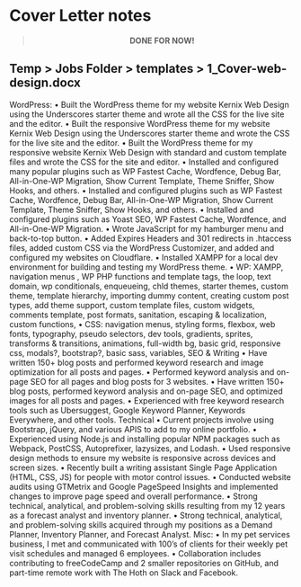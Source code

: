 # Cover Letter notes

<blockquote align="center"><strong>DONE FOR NOW!</strong></blockquote>

## Temp > Jobs Folder > templates > 1_Cover-web-design.docx

WordPress:
• Built the WordPress theme for my website Kernix Web Design using the Underscores starter theme and wrote all the CSS for the live site and the editor.
• Built the responsive WordPress theme for my website Kernix Web Design using the Underscores starter theme and wrote the CSS for the live site and the editor.
• Built the WordPress theme for my responsive website Kernix Web Design with standard and custom template files and wrote the CSS for the site and editor.
• Installed and configured many popular plugins such as WP Fastest Cache, Wordfence, Debug Bar, All-in-One-WP Migration, Show Current Template, Theme Sniffer, Show Hooks, and others.
• Installed and configured plugins such as WP Fastest Cache, Wordfence, Debug Bar, All-in-One-WP Migration, Show Current Template, Theme Sniffer, Show Hooks, and others.
• Installed and configured plugins such as Yoast SEO, WP Fastest Cache, Wordfence, and All-in-One-WP Migration.
• Wrote JavaScript for my hamburger menu and back-to-top button.
• Added Expires Headers and 301 redirects in .htaccess files, added custom CSS via the WordPress Customizer, and added and configured my websites on Cloudflare.
• Installed XAMPP for a local dev environment for building and testing my WordPress theme.
• WP: XAMPP, navigation menus , WP PHP functions and template tags, the loop, text domain, wp conditionals, enqueueing, chld themes, starter themes, custom theme, template hierarchy, importing dummy content, creating custom post types, add theme support, custom template files, custom widgets, comments template, post formats, sanitation, escaping & localization, custom functions,
• CSS: navigation menus, styling forms, flexbox, web fonts, typography, pseudo selectors, dev tools, gradients, sprites, transforms & transitions, animations, full-width bg, basic grid, responsive css, modals?, bootstrap?, basic sass, variables,
SEO & Writing
• Have written 150+ blog posts and performed keyword research and image optimization for all posts and pages.
• Performed keyword analysis and on-page SEO for all pages and blog posts for 3 websites.
• Have written 150+ blog posts, performed keyword analysis and on-page SEO, and optimized images for all posts and pages.
• Experienced with free keyword research tools such as Ubersuggest, Google Keyword Planner, Keywords Everywhere, and other tools.
Technical
• Current projects involve using Bootstrap, jQuery, and various APIS to add to my online portfolio.
• Experienced using Node.js and installing popular NPM packages such as Webpack, PostCSS, Autoprefixer, lazysizes, and Lodash.
• Used responsive design methods to ensure my website is responsive across devices and screen sizes.
• Recently built a writing assistant Single Page Application (HTML, CSS, JS) for people with motor control issues.
• Conducted website audits using GTMetrix and Google PageSpeed Insights and implemented changes to improve page speed and overall performance.
• Strong technical, analytical, and problem-solving skills resulting from my 12 years as a forecast analyst and inventory planner.
• Strong technical, analytical, and problem-solving skills acquired through my positions as a Demand Planner, Inventory Planner, and Forecast Analyst.
Misc:
• In my pet services business, I met and communicated with 100’s of clients for their weekly pet visit schedules and managed 6 employees.
• Collaboration includes contributing to freeCodeCamp and 2 smaller repositories on GitHub, and part-time remote work with The Hoth on Slack and Facebook.
